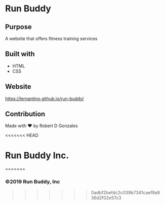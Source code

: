 # Run Buddy

## Purpose
A website that offers fitness training services

## Built with
* HTML
* CSS

## Website
https://lernantino.github.io/run-buddy/

## Contribution
Made with ❤️ by Robert D Gonzales

<<<<<<< HEAD
# Run Buddy Inc.
=======
### ©️2019 Run Buddy, Inc
>>>>>>> 0adbf2befdc2c039b7341caef9a936d2f02e57c3
